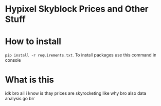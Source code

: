 # Hypixel Skyblock Prices and Other Stuff

# How to install

`pip install -r requirements.txt`.
To install packages use this command in console

# What is this

idk bro all i know is thay prices are skyrocketing like why bro
also data analysis go brr
